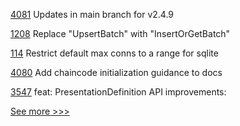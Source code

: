 
[4081](https://github.com/hyperledger/fabric/pull/4081) Updates in main branch for v2.4.9

[1208](https://github.com/hyperledger/firefly/pull/1208) Replace "UpsertBatch" with "InsertOrGetBatch"

[114](https://github.com/hyperledger/aries-askar/pull/114) Restrict default max conns to a range for sqlite

[4080](https://github.com/hyperledger/fabric/pull/4080) Add chaincode initialization guidance to docs

[3547](https://github.com/hyperledger/aries-framework-go/pull/3547) feat: PresentationDefinition API improvements:


[See more >>>](https://start-here.hyperledger.org/pull-requests)
